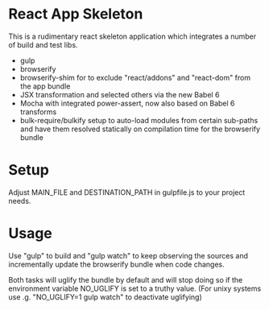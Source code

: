 # React App Skeleton

This is a rudimentary react skeleton application which integrates a number of build and test libs. 

* gulp
* browserify 
* browserify-shim for to exclude "react/addons" and "react-dom" from the app bundle
* JSX transformation and selected others via the new Babel 6
* Mocha with integrated power-assert, now also based on Babel 6 transforms
* bulk-require/bulkify setup to auto-load modules from certain sub-paths and have them resolved statically on compilation time for the browserify bundle

# Setup
 
Adjust MAIN_FILE and DESTINATION_PATH in gulpfile.js to your project needs.

# Usage

Use "gulp" to build and "gulp watch" to keep observing the sources and incrementally update the browserify bundle when code changes.

Both tasks will uglify the bundle by default and will stop doing so if the environment variable NO_UGLIFY is set to a truthy value. (For unixy systems use .g. "NO_UGLIFY=1 gulp watch" to deactivate uglifying)
